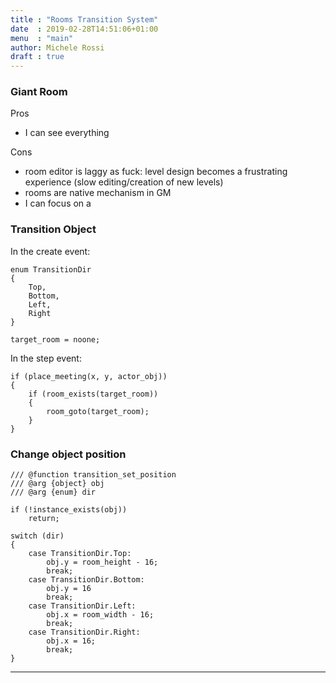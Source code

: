 ```yaml
---
title : "Rooms Transition System"
date  : 2019-02-28T14:51:06+01:00
menu  : "main"
author: Michele Rossi
draft : true
---
```


### Giant Room

Pros

* I can see everything 

Cons

* room editor is laggy as fuck: level design becomes a frustrating experience (slow editing/creation of new levels)
* rooms are native mechanism in GM
* I can focus on a 

### Transition Object

In the create event:

```
enum TransitionDir
{
    Top,
    Bottom,
    Left,
    Right
}

target_room = noone;

```

In the step event:

```
if (place_meeting(x, y, actor_obj))
{
    if (room_exists(target_room))
    {
        room_goto(target_room);
    }
}
```

### Change object position

```
/// @function transition_set_position
/// @arg {object} obj
/// @arg {enum} dir

if (!instance_exists(obj))
    return;

switch (dir)
{
    case TransitionDir.Top:
        obj.y = room_height - 16;
        break;
    case TransitionDir.Bottom:
        obj.y = 16
        break;
    case TransitionDir.Left:
        obj.x = room_width - 16;
        break;
    case TransitionDir.Right:
        obj.x = 16;
        break;
}

```
------